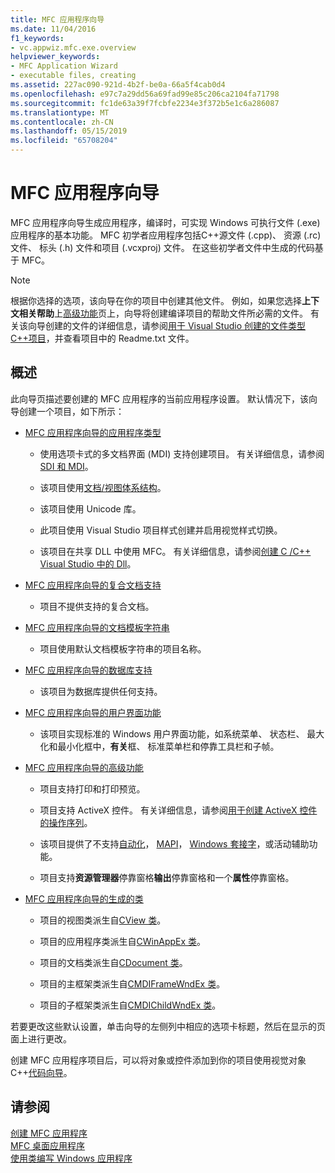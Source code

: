 ```yaml
---
title: MFC 应用程序向导
ms.date: 11/04/2016
f1_keywords:
- vc.appwiz.mfc.exe.overview
helpviewer_keywords:
- MFC Application Wizard
- executable files, creating
ms.assetid: 227ac090-921d-4b2f-be0a-66a5f4cab0d4
ms.openlocfilehash: e97c7a29dd56a69fad99e85c206ca2104fa71798
ms.sourcegitcommit: fc1de63a39f7fcbfe2234e3f372b5e1c6a286087
ms.translationtype: MT
ms.contentlocale: zh-CN
ms.lasthandoff: 05/15/2019
ms.locfileid: "65708204"
---
```

# <a name="mfc-application-wizard"></a>MFC 应用程序向导

MFC 应用程序向导生成应用程序，编译时，可实现 Windows 可执行文件 (.exe) 应用程序的基本功能。 MFC 初学者应用程序包括C++源文件 (.cpp)、 资源 (.rc) 文件、 标头 (.h) 文件和项目 (.vcxproj) 文件。 在这些初学者文件中生成的代码基于 MFC。

> [!NOTE]
>  根据你选择的选项，该向导在你的项目中创建其他文件。 例如，如果您选择**上下文相关帮助**上[高级功能](../../mfc/reference/advanced-features-mfc-application-wizard.md)页上，向导将创建编译项目的帮助文件所必需的文件。 有关该向导创建的文件的详细信息，请参阅[用于 Visual Studio 创建的文件类型C++项目](../../build/reference/file-types-created-for-visual-cpp-projects.md)，并查看项目中的 Readme.txt 文件。

## <a name="overview"></a>概述

此向导页描述要创建的 MFC 应用程序的当前应用程序设置。 默认情况下，该向导创建一个项目，如下所示：

- [MFC 应用程序向导的应用程序类型](../../mfc/reference/application-type-mfc-application-wizard.md)

   - 使用选项卡式的多文档界面 (MDI) 支持创建项目。 有关详细信息，请参阅[SDI 和 MDI](../../mfc/sdi-and-mdi.md)。

   - 该项目使用[文档/视图体系结构](../../mfc/document-view-architecture.md)。

   - 该项目使用 Unicode 库。

   - 此项目使用 Visual Studio 项目样式创建并启用视觉样式切换。

   - 该项目在共享 DLL 中使用 MFC。 有关详细信息，请参阅[创建 C /C++ Visual Studio 中的 Dll](../../build/dlls-in-visual-cpp.md)。

- [MFC 应用程序向导的复合文档支持](../../mfc/reference/compound-document-support-mfc-application-wizard.md)

   - 项目不提供支持的复合文档。

- [MFC 应用程序向导的文档模板字符串](../../mfc/reference/document-template-strings-mfc-application-wizard.md)

   - 项目使用默认文档模板字符串的项目名称。

- [MFC 应用程序向导的数据库支持](../../mfc/reference/database-support-mfc-application-wizard.md)

   - 该项目为数据库提供任何支持。

- [MFC 应用程序向导的用户界面功能](../../mfc/reference/user-interface-features-mfc-application-wizard.md)

   - 该项目实现标准的 Windows 用户界面功能，如系统菜单、 状态栏、 最大化和最小化框中，**有关**框、 标准菜单栏和停靠工具栏和子帧。

- [MFC 应用程序向导的高级功能](../../mfc/reference/advanced-features-mfc-application-wizard.md)

   - 项目支持打印和打印预览。

   - 项目支持 ActiveX 控件。 有关详细信息，请参阅[用于创建 ActiveX 控件的操作序列](../../mfc/sequence-of-operations-for-creating-activex-controls.md)。

   - 该项目提供了不支持[自动化](../../mfc/automation.md)， [MAPI](../../mfc/mapi-support-in-mfc.md)， [Windows 套接字](../../mfc/windows-sockets-in-mfc.md)，或活动辅助功能。

   - 项目支持**资源管理器**停靠窗格**输出**停靠窗格和一个**属性**停靠窗格。

- [MFC 应用程序向导的生成的类](../../mfc/reference/generated-classes-mfc-application-wizard.md)

   - 项目的视图类派生自[CView 类](../../mfc/reference/cview-class.md)。

   - 项目的应用程序类派生自[CWinAppEx 类](../../mfc/reference/cwinappex-class.md)。

   - 项目的文档类派生自[CDocument 类](../../mfc/reference/cdocument-class.md)。

   - 项目的主框架类派生自[CMDIFrameWndEx 类](../../mfc/reference/cmdiframewndex-class.md)。

   - 项目的子框架类派生自[CMDIChildWndEx 类](../../mfc/reference/cmdichildwndex-class.md)。

若要更改这些默认设置，单击向导的左侧列中相应的选项卡标题，然后在显示的页面上进行更改。

创建 MFC 应用程序项目后，可以将对象或控件添加到你的项目使用视觉对象C++[代码向导](../../ide/adding-functionality-with-code-wizards-cpp.md)。

## <a name="see-also"></a>请参阅

[创建 MFC 应用程序](../../mfc/reference/creating-an-mfc-application.md)<br/>
[MFC 桌面应用程序](../../mfc/mfc-desktop-applications.md)<br/>
[使用类编写 Windows 应用程序](../../mfc/using-the-classes-to-write-applications-for-windows.md)
